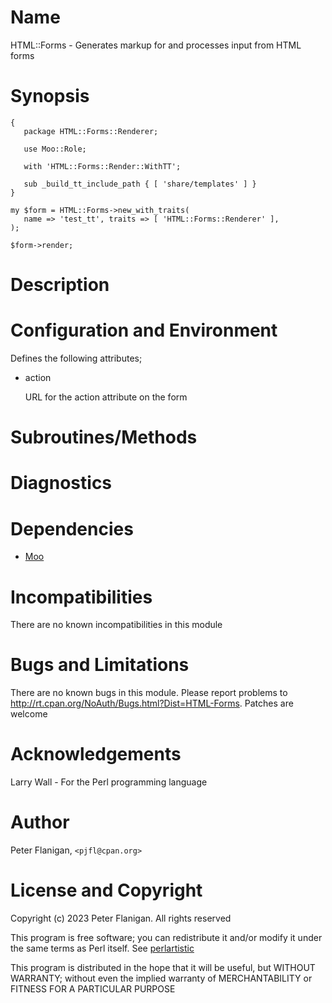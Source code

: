 # Name

HTML::Forms - Generates markup for and processes input from HTML forms

# Synopsis

    {
       package HTML::Forms::Renderer;

       use Moo::Role;

       with 'HTML::Forms::Render::WithTT';

       sub _build_tt_include_path { [ 'share/templates' ] }
    }

    my $form = HTML::Forms->new_with_traits(
       name => 'test_tt', traits => [ 'HTML::Forms::Renderer' ],
    );

    $form->render;

# Description

# Configuration and Environment

Defines the following attributes;

- action

    URL for the action attribute on the form

# Subroutines/Methods

# Diagnostics

# Dependencies

- [Moo](https://metacpan.org/pod/Moo)

# Incompatibilities

There are no known incompatibilities in this module

# Bugs and Limitations

There are no known bugs in this module. Please report problems to
http://rt.cpan.org/NoAuth/Bugs.html?Dist=HTML-Forms.
Patches are welcome

# Acknowledgements

Larry Wall - For the Perl programming language

# Author

Peter Flanigan, `<pjfl@cpan.org>`

# License and Copyright

Copyright (c) 2023 Peter Flanigan. All rights reserved

This program is free software; you can redistribute it and/or modify it
under the same terms as Perl itself. See [perlartistic](https://metacpan.org/pod/perlartistic)

This program is distributed in the hope that it will be useful,
but WITHOUT WARRANTY; without even the implied warranty of
MERCHANTABILITY or FITNESS FOR A PARTICULAR PURPOSE
